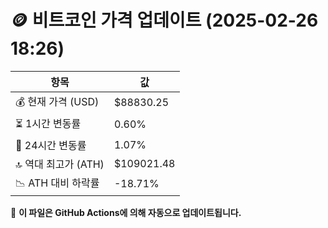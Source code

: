 # 🪙 비트코인 가격 업데이트 (2025-02-26 18:26)

| 항목                | 값 |
|--------------------|----------------|
| 💰 현재 가격 (USD) | $88830.25 |
| ⏳ 1시간 변동률    | 0.60% |
| 📆 24시간 변동률   | 1.07% |
| 🔝 역대 최고가 (ATH) | $109021.48 |
| 📉 ATH 대비 하락률 | -18.71% |

🔄 **이 파일은 GitHub Actions에 의해 자동으로 업데이트됩니다.**
